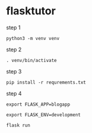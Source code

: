# flasktutor

step 1

`python3 -m venv venv`

step 2

`. venv/bin/activate`

step 3

`pip install -r requrements.txt`

step 4

`export FLASK_APP=blogapp`

`export FLASK_ENV=development`

`flask run`